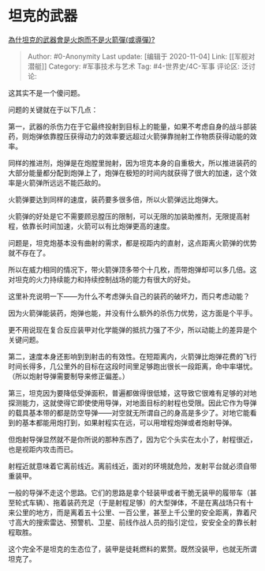 # 坦克的武器
[為什坦克的武器會是火炮而不是火箭彈(或導彈)?](https://www.zhihu.com/question/427620685/answer/1554280022)

> Author: #0-Anonymity
> Last update: [编辑于 2020-11-04]
> Link: [[军舰对潜艇]]
> Category: #军事技术与艺术
> Tag: #4-世界史/4C-军事
> 评论区:
> 泛讨论:

这其实不是一个傻问题。

问题的关键就在于以下几点：

第一，武器的杀伤力在于它最终投射到目标上的能量，如果不考虑自身的战斗部装药，则炮弹依靠膛压获得动力的效率要远超过火箭弹靠抛射工作物质获得动能的效率。

同样的推进剂，炮弹是在炮膛里抛射，因为坦克本身的自重极大，所以推进装药的大部分能量都分配到炮弹上了，炮弹在极短的时间内就获得了很大的加速，这个效率是火箭弹所远远不能匹敌的。

火箭弹要达到同样的速度，装药要多很多倍，所以火箭弹远比炮弹大。

火箭弹的好处是它不需要顾忌膛压的限制，可以无限的加装助推剂，无限提高射程，依靠长时间加速，火箭可以有比炮弹更高的速度。

问题是，坦克炮基本没有曲射的需求，都是视距内的直射，这点距离火箭弹的优势就不存在了。

所以在威力相同的情况下，带火箭弹顶多带个十几枚，而带炮弹却可以多几倍。这对坦克的火力持续能力和持续控制战场的能力有很大的好处。

这里补充说明一下——为什么不考虑弹头自己的装药的破坏力，而只考虑动能？

因为火箭弹能装药，炮弹也能，并没有什么额外的杀伤力优势，这方面是个平手。

更不用说现在复合反应装甲对化学能弹的抵抗力强了不少，所以动能上的差异是个关键问题。

第二，速度本身还影响到到射击的有效性。在短距离内，火箭弹比炮弹花费的飞行时间长得多，几公里外的目标在这段时间里足够跑出很长一段距离，命中率堪忧。（所以炮射导弹需要制导来修正偏差。）

第三，坦克因为要降低受弹面积，普遍都做得很低矮，这导致它很难有足够的对地探测能力，这就使得它即使使用导弹，对地面目标的射程也受限。因此它作为导弹的载具基本带的都是防空导弹——对空就无所谓自己的身高是多少了。对地它能看到的基本都能用炮打到，如果射程实在远，可以用增程炮弹或者炮射导弹。

但炮射导弹显然就不是你所说的那种东西了，因为它个头实在太小了，射程很近，也是视距内攻击而已。

射程近就意味着它离前线近。离前线近，面对的环境就危险，发射平台就必须自带重装甲。

一般的导弹不走这个思路。它们的思路是拿个轻装甲或者干脆无装甲的履带车（甚至轮式车辆）、拖着装药充足（于是射程足够）的大型弹体，不是在离战场只有十来公里的地方，而是离着五十公里、一百公里，甚至上千公里的安全距离，靠着尺寸高大的搜索雷达、预警机、卫星、前线作战人员的指引定位，安安全全的靠长射程取胜。

这个完全不是坦克的生态位了，装甲是徒耗燃料的累赘。既然没装甲，也就无所谓坦克了。
